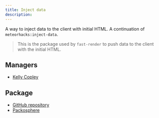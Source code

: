 ```yaml
---
title: Inject data
description:
---
```


A way to inject data to the client with initial HTML. A continuation of `meteorhacks:inject-data`.

> This is the package used by `fast-render` to push data to the client with the initial HTML.

## Managers
* [Kelly Copley](https://github.com/sponsors/copleykj)

## Package
* [GitHub repository](https://github.com/Meteor-Community-Packages/meteor-inject-data)
* [Packosphere](https://packosphere.com/communitypackages/inject-data)

